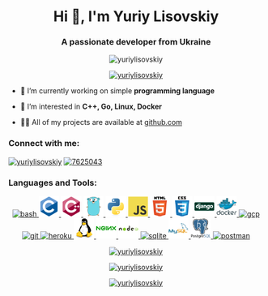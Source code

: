 <h1 align="center">Hi 👋, I'm Yuriy Lisovskiy</h1>
<h3 align="center">A passionate developer from Ukraine</h3>

<p align="center">
    <img src="https://komarev.com/ghpvc/?username=yuriylisovskiy&label=Profile%20views&color=0e75b6&style=flat" alt="yuriylisovskiy" />
</p>

<p align="center">
    <a href="https://github.com/ryo-ma/github-profile-trophy"><img src="https://github-profile-trophy.vercel.app/?username=yuriylisovskiy&no-bg=true&no-frame=true&margin-w=10&margin-h=10&row=10&column=7" alt="yuriylisovskiy" /></a>
</p>

- 🔭 I’m currently working on simple **programming language**

- 🏃 I’m interested in **C++, Go, Linux, Docker**

- 👨‍💻 All of my projects are available at [github.com](https://github.com/YuriyLisovskiy)

<h3 align="left">Connect with me:</h3>
<p align="left">
<a href="https://linkedin.com/in/yuriylisovskiy" target="blank"><img align="center" src="https://cdn.jsdelivr.net/npm/simple-icons@3.0.1/icons/linkedin.svg" alt="yuriylisovskiy" height="30" width="40" /></a>
<a href="https://stackoverflow.com/users/7625043" target="blank"><img align="center" src="https://cdn.jsdelivr.net/npm/simple-icons@3.0.1/icons/stackoverflow.svg" alt="7625043" height="30" width="40" /></a>
</p>

<h3 align="left">Languages and Tools:</h3>
<p align="center"><a href="https://www.gnu.org/software/bash/" target="_blank"> <img src="https://www.vectorlogo.zone/logos/gnu_bash/gnu_bash-icon.svg" alt="bash" width="40" height="40"/> </a><a href="https://www.cprogramming.com/" target="_blank"> <img src="https://raw.githubusercontent.com/devicons/devicon/master/icons/c/c-original.svg" alt="c" width="40" height="40"/> </a> <a href="https://www.w3schools.com/cpp/" target="_blank"> <img src="https://raw.githubusercontent.com/devicons/devicon/master/icons/cplusplus/cplusplus-original.svg" alt="cplusplus" width="40" height="40"/> </a> </a> <a href="https://golang.org" target="_blank"> <img src="https://raw.githubusercontent.com/devicons/devicon/master/icons/go/go-original.svg" alt="go" width="40" height="40"/> </a> <a href="https://www.python.org" target="_blank"> <img src="https://raw.githubusercontent.com/devicons/devicon/master/icons/python/python-original.svg" alt="python" width="40" height="40"/> </a> <a href="https://developer.mozilla.org/en-US/docs/Web/JavaScript" target="_blank"> <img src="https://raw.githubusercontent.com/devicons/devicon/master/icons/javascript/javascript-original.svg" alt="javascript" width="40" height="40"/> </a> <a href="https://www.w3.org/html/" target="_blank"> <img src="https://raw.githubusercontent.com/devicons/devicon/master/icons/html5/html5-original-wordmark.svg" alt="html5" width="40" height="40"/> </a> <a href="https://www.w3schools.com/css/" target="_blank"> <img src="https://raw.githubusercontent.com/devicons/devicon/master/icons/css3/css3-original-wordmark.svg" alt="css3" width="40" height="40"/> </a> <a href="https://www.djangoproject.com/" target="_blank"> <img src="https://raw.githubusercontent.com/devicons/devicon/master/icons/django/django-original.svg" alt="django" width="40" height="40"/> </a> <a href="https://www.docker.com/" target="_blank"> <img src="https://raw.githubusercontent.com/devicons/devicon/master/icons/docker/docker-original-wordmark.svg" alt="docker" width="40" height="40"/> </a> <a href="https://cloud.google.com" target="_blank"> <img src="https://www.vectorlogo.zone/logos/google_cloud/google_cloud-icon.svg" alt="gcp" width="40" height="40"/> </a> <a href="https://git-scm.com/" target="_blank"> <img src="https://www.vectorlogo.zone/logos/git-scm/git-scm-icon.svg" alt="git" width="40" height="40"/> </a> <a href="https://heroku.com" target="_blank"> <img src="https://www.vectorlogo.zone/logos/heroku/heroku-icon.svg" alt="heroku" width="40" height="40"/> </a> <a href="https://www.linux.org/" target="_blank"> <img src="https://raw.githubusercontent.com/devicons/devicon/master/icons/linux/linux-original.svg" alt="linux" width="40" height="40"/> </a> <a href="https://www.nginx.com" target="_blank"> <img src="https://raw.githubusercontent.com/devicons/devicon/master/icons/nginx/nginx-original.svg" alt="nginx" width="40" height="40"/> </a> <a href="https://nodejs.org" target="_blank"> <img src="https://raw.githubusercontent.com/devicons/devicon/master/icons/nodejs/nodejs-original-wordmark.svg" alt="nodejs" width="40" height="40"/> </a> <a href="https://www.sqlite.org/" target="_blank"> <img src="https://www.vectorlogo.zone/logos/sqlite/sqlite-icon.svg" alt="sqlite" width="40" height="40"/> </a> <a href="https://www.mysql.com/" target="_blank"> <img src="https://raw.githubusercontent.com/devicons/devicon/master/icons/mysql/mysql-original-wordmark.svg" alt="mysql" width="40" height="40"/> </a> <a href="https://www.postgresql.org" target="_blank"> <img src="https://raw.githubusercontent.com/devicons/devicon/master/icons/postgresql/postgresql-original-wordmark.svg" alt="postgresql" width="40" height="40"/> </a> <a href="https://postman.com" target="_blank"> <img src="https://www.vectorlogo.zone/logos/getpostman/getpostman-icon.svg" alt="postman" width="40" height="40"/> </p>

<p align="center">
    <img src="https://github-readme-stats.vercel.app/api/top-langs?username=yuriylisovskiy&show_icons=true&locale=en&layout=compact" alt="yuriylisovskiy" />
</p>

<p align="center">
    <img src="https://github-readme-stats.vercel.app/api?username=yuriylisovskiy&show_icons=true&locale=en" alt="yuriylisovskiy" />
</p>

<p align="center">
    <img src="https://github-readme-streak-stats.herokuapp.com/?user=yuriylisovskiy&" alt="yuriylisovskiy" />
</p>
